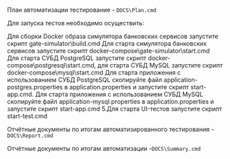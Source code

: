 План автоматизации тестирование - `DOCS\Plan.cmd`

Для запуска тестов необходимо осуществить:

Для сборки Docker образа симулятора банковских сервисов запустите скрипт gate-simulator\build.cmd
Для старта симулятора банковских сервисов запустите скрипт docker-compose\gate-simulator\start.cmd
Для старта СУБД PostgreSQL запустите скрипт docker-compose\postgresql\start.cmd, для старта СУБД MySQL запустите скрипт docker-compose\mysql\start.cmd
Для старта приложения с использованием СУБД PostgreSQL скопируйте файл application-postgres.properties в application.properties и запустите скрипт start-app.cmd. Для старта приложения с использованием СУБД MySQL скопируйте файл application-mysql.properties в application.properties и запустите скрипт start-app.cmd 5.Для старта UI-тестов запустите скрипт start-test.cmd


Отчётные документы по итогам автоматизированного тестирования - `DOCS\Report.cmd` 

Отчётные документы по итогам автоматизации -`DOCS\Summary.cmd`

 
